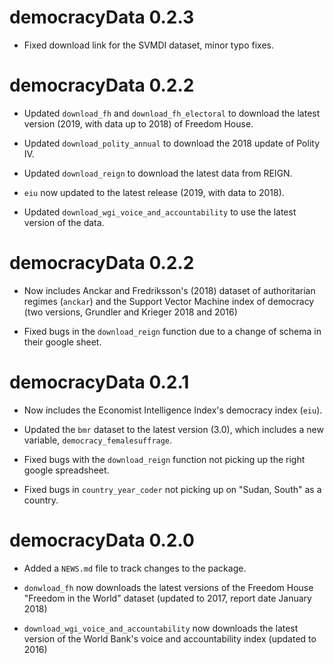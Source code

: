 # democracyData 0.2.3

* Fixed download link for the SVMDI dataset, minor typo fixes.

# democracyData 0.2.2

* Updated `download_fh` and `download_fh_electoral` to download the latest version (2019, with data up to 2018) of Freedom House.

* Updated `download_polity_annual` to download the 2018 update of Polity IV.

* Updated `download_reign` to download the latest data from REIGN.

* `eiu` now updated to the latest release (2019, with data to 2018).

* Updated `download_wgi_voice_and_accountability` to use the  latest version of the data.

# democracyData 0.2.2

* Now includes Anckar and Fredriksson's (2018) dataset of authoritarian regimes (`anckar`) and the Support Vector Machine index of democracy (two versions, Grundler and Krieger 2018 and 2016)

* Fixed bugs in the `download_reign` function due to a change of schema in their google sheet.

# democracyData 0.2.1

* Now includes the Economist Intelligence Index's democracy index (`eiu`).

* Updated the `bmr` dataset to the latest version (3.0), which includes a new variable, `democracy_femalesuffrage`.

* Fixed bugs with the `download_reign` function not picking up the right google spreadsheet.

* Fixed bugs in `country_year_coder` not picking up on "Sudan, South" as a country.

# democracyData 0.2.0

* Added a `NEWS.md` file to track changes to the package.

* `donwload_fh` now downloads the latest versions of the Freedom House "Freedom in the World" dataset (updated to 2017, report date January 2018)

* `download_wgi_voice_and_accountability` now downloads the latest version of the World Bank's voice and accountability index (updated to 2016)



